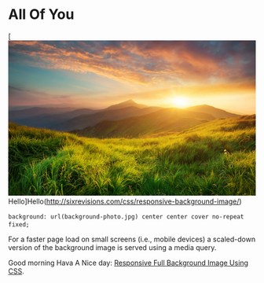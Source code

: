 #  All Of You
[![Responsive Full Background Image ](https://github.com/nandiniptl/images/blob/main/23456.jpg?raw=true)Hello]Hello(http://sixrevisions.com/css/responsive-background-image/)


```
background: url(background-photo.jpg) center center cover no-repeat fixed;
```

For a faster page load on small screens (i.e., mobile devices) a scaled-down version of the background image is served using a media query.

Good morning Hava A Nice day: [Responsive Full Background Image Using CSS](https://github.com/nandiniptl/images/blob/main/23456.jpg?raw=true).

